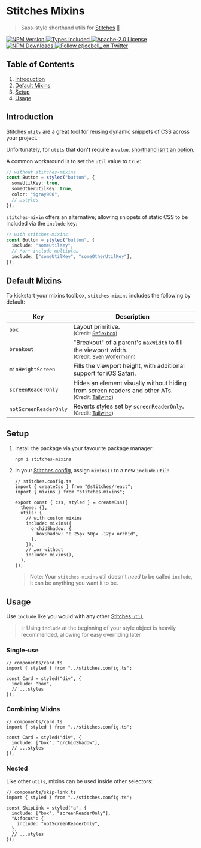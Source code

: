 # Stitches Mixins

> Sass-style shorthand utils for [Stitches][stitches] 🥣

<a href="https://www.npmjs.com/package/stitches-mixins">
  <img alt="NPM Version" src="https://badgen.net/npm/v/stitches-mixins" />
</a>
<a href="https://badgen.net/npm/types/stitches-mixins">
  <img alt="Types Included" src="https://badgen.net/npm/types/stitches-mixins" />
</a>
<a href="https://badgen.net/github/license/joe-bell/stitches-mixins">
  <img alt="Apache-2.0 License" src="https://badgen.net/github/license/joe-bell/stitches-mixins" />
</a>
<a href="https://www.npmjs.com/package/stitches-mixins">
  <img alt="NPM Downloads" src="https://badgen.net/npm/dm/stitches-mixins" />
</a>
<a href="https://twitter.com/joebell_">
  <img alt="Follow @joebell_ on Twitter" src="https://img.shields.io/twitter/follow/joebell_.svg?style=social&label=Follow" />
</a>

## Table of Contents

1. [Introduction](#introduction)
1. [Default Mixins](#mixins)
1. [Setup](#setup)
1. [Usage](#usage)

## Introduction

[Stitches `utils`][stitches:utils] are a great tool for reusing dynamic snippets of CSS across your project.

Unfortunately, for `utils` that **don't** require a `value`, [shorthand isn't an option][mdn:initializer].

A common workaround is to set the `util` value to `true`:

```ts
// without stitches-mixins
const Button = styled("button", {
  someUtilKey: true,
  someOtherUtilKey: true,
  color: "$gray900",
  // …styles
});
```

`stitches-mixin` offers an alternative; allowing snippets of static CSS to be included via the `include` key:

```ts
// with stitches-mixins
const Button = styled("button", {
  include: "someUtilKey",
  // *or* include multiple…
  include: ["someUtilKey", "someOtherUtilKey"],
});
```

## Default Mixins

To kickstart your mixins toolbox, `stitches-mixins` includes the following by default:

| Key                   | Description                                                                                                                                    |
| --------------------- | ---------------------------------------------------------------------------------------------------------------------------------------------- |
| `box`                 | Layout primitive. <br /><small>(Credit: [Reflexbox][credit:box])</small>                                                                       |
| `breakout`            | "Breakout" of a parent's `maxWidth` to fill the viewport width. <br /><small>(Credit: [Sven Wolfermann][credit:breakout])</small>              |
| `minHeightScreen`     | Fills the viewport height, with additional support for iOS Safari.                                                                             |
| `screenReaderOnly`    | Hides an element visually without hiding from screen readers and other ATs. <br /><small>(Credit: [Tailwind][credit:screenreaderonly])</small> |
| `notScreenReaderOnly` | Reverts styles set by `screenReaderOnly`. <br /><small>(Credit: [Tailwind][credit:screenreaderonly])</small>                                   |

## Setup

1. Install the package via your favourite package manager:

   ```sh
   npm i stitches-mixins
   ```

2. In your [Stitches config][stitches:config], assign `mixins()` to a new `include` `util`:

   ```tsx
   // stitches.config.ts
   import { createCss } from "@stitches/react";
   import { mixins } from "stitches-mixins";

   export const { css, styled } = createCss({
     theme: {},
     utils: {
       // with custom mixins
       include: mixins({
         orchidShadow: {
           boxShadow: "0 25px 50px -12px orchid",
         },
       }),
       // …or without
       include: mixins(),
     },
   });
   ```

   > Note: Your `stitches-mixins` util doesn't _need_ to be called `include`, it can be anything you want it to be.

## Usage

Use `include` like you would with any other [Stitches `util`][stitches:utils]

> 💡 Using `include` at the beginning of your style object is heavily recommended, allowing for easy overriding later

### Single-use

```tsx
// components/card.ts
import { styled } from "../stitches.config.ts";

const Card = styled("div", {
  include: "box",
  // ...styles
});
```

### Combining Mixins

```tsx
// components/card.ts
import { styled } from "../stitches.config.ts";

const Card = styled("div", {
  include: ["box", "orchidShadow"],
  // ...styles
});
```

### Nested

Like other `utils`, mixins can be used inside other selectors:

```tsx
// components/skip-link.ts
import { styled } from "../stitches.config.ts";

const SkipLink = styled("a", {
  include: ["box", "screenReaderOnly"],
  "&:focus": {
    include: "notScreenReaderOnly",
  },
  // ...styles
});
```

[credit:box]: https://github.com/rebassjs/rebass/tree/master/packages/reflexbox
[credit:breakout]: https://codepen.io/maddesigns/pen/rOMgpQ/
[credit:screenreaderonly]: https://tailwindcss.com/docs/screen-readers
[mdn:initializer]: https://developer.mozilla.org/en-US/docs/Web/JavaScript/Reference/Operators/Object_initializer
[stitches]: https://github.com/modulz/stitches
[stitches:config]: https://stitches.dev/docs/installation#create-your-config-file
[stitches:utils]: https://stitches.dev/docs/utils
